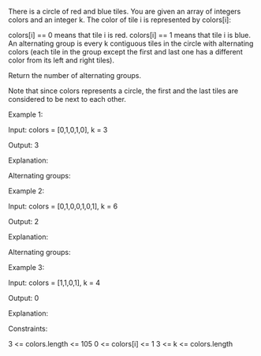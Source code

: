 There is a circle of red and blue tiles. You are given an array of integers colors and an integer k. The color of tile i is represented by colors[i]:

colors[i] == 0 means that tile i is red.
colors[i] == 1 means that tile i is blue.
An alternating group is every k contiguous tiles in the circle with alternating colors (each tile in the group except the first and last one has a different color from its left and right tiles).

Return the number of alternating groups.

Note that since colors represents a circle, the first and the last tiles are considered to be next to each other.

Example 1:

Input: colors = [0,1,0,1,0], k = 3

Output: 3

Explanation:

Alternating groups:

Example 2:

Input: colors = [0,1,0,0,1,0,1], k = 6

Output: 2

Explanation:

Alternating groups:

Example 3:

Input: colors = [1,1,0,1], k = 4

Output: 0

Explanation:

Constraints:

3 <= colors.length <= 105
0 <= colors[i] <= 1
3 <= k <= colors.length
